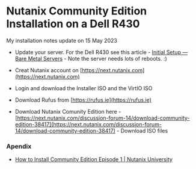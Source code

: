 # Nutanix Community Edition Installation on a Dell R430


My installation notes update on 15 May 2023

- Update your server.  For the Dell R430 see this article - [Initial Setup — Bare Metal Servers](https://craig-robinson.medium.com/initial-setup-bare-metal-servers-6a1ccc4a1de2) - Note the server needs lots of reboots.  :)
- Creat Nutanix account on [https://next.nutanix.com](https://next.nutanix.com)
- Login and download the Installer ISO and the VirtIO ISO
- Download Rufus from [https://rufus.ie](https://rufus.ie)


- Download Nutanix Comunity Edition here -[https://next.nutanix.com/discussion-forum-14/download-community-edition-38417](https://next.nutanix.com/discussion-forum-14/download-community-edition-38417) - Download ISO files

### Apendix
- [How to Install Community Edition Episode 1 | Nutanix University](https://www.youtube.com/watch?v=7EdSXb_oKiA)
